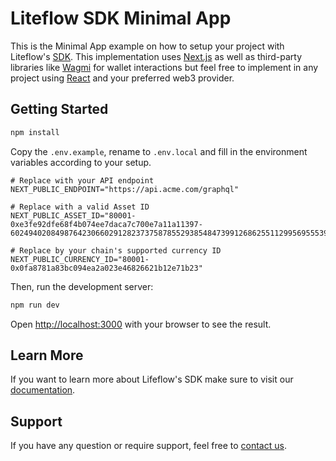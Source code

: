 # Liteflow SDK Minimal App

This is the Minimal App example on how to setup your project with Liteflow's [SDK](https://docs.liteflow.com). This implementation uses [Next.js](https://nextjs.org/) as well as third-party libraries like [Wagmi](https://wagmi.sh/) for wallet interactions but feel free to implement in any project using [React](https://reactjs.org/) and your preferred web3 provider.

## Getting Started

```bash
npm install
```

Copy the `.env.example`, rename to `.env.local` and fill in the environment variables according to your setup.

```
# Replace with your API endpoint
NEXT_PUBLIC_ENDPOINT="https://api.acme.com/graphql"

# Replace with a valid Asset ID
NEXT_PUBLIC_ASSET_ID="80001-0xe3fe92dfe68f4b074ee7daca7c700e7a11a11397-60249402084987642306602912823737587855293854847399126862551129956955539542019"

# Replace by your chain's supported currency ID
NEXT_PUBLIC_CURRENCY_ID="80001-0x0fa8781a83bc094ea2a023e46826621b12e71b23"
```

Then, run the development server:

```bash
npm run dev
```

Open [http://localhost:3000](http://localhost:3000) with your browser to see the result.

## Learn More

If you want to learn more about Lifeflow's SDK make sure to visit our [documentation](https://docs.liteflow.com).

## Support

If you have any question or require support, feel free to [contact us](mailto:contact@liteflow.com).
